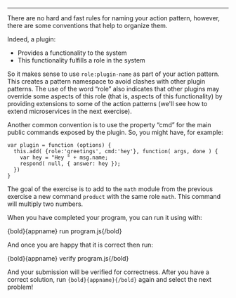 ---

There are no hard and fast rules for naming your action pattern,
however, there are some conventions that help to organize them.

Indeed, a plugin:
- Provides a functionality to the system
- This functionality fulfills a role in the system

So it makes sense to use `role:plugin-name` as part of your action pattern.
This creates a pattern namespace to avoid clashes with other plugin patterns.
The use of the word “role” also indicates that other plugins may override some
aspects of this role (that is, aspects of this functionality) by providing
extensions to some of the action patterns (we'll see how to extend microservices
in the next exercise).

Another common convention is to use the property “cmd” for the main public
commands exposed by the plugin. So, you might have, for example:

```
var plugin = function (options) {
  this.add( {role:'greetings', cmd:'hey'}, function( args, done ) {
    var hey = "Hey " + msg.name;
    respond( null, { answer: hey });
  })
}
```

The goal of the exercise is to add to the `math` module from the previous
exercise a new command `product` with the same role `math`. This command will
multiply two numbers.

When you have completed your program, you can run it using with:

  {bold}{appname} run program.js{/bold}

And once you are happy that it is correct then run:

  {bold}{appname} verify program.js{/bold}

And your submission will be verified for correctness.
After you have a correct solution, run `{bold}{appname}{/bold}` again and
select the next problem!
